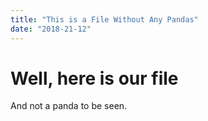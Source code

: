 ```yaml
---
title: "This is a File Without Any Pandas"
date: "2018-21-12"
---
```


# Well, here is our file

And not a panda to be seen.